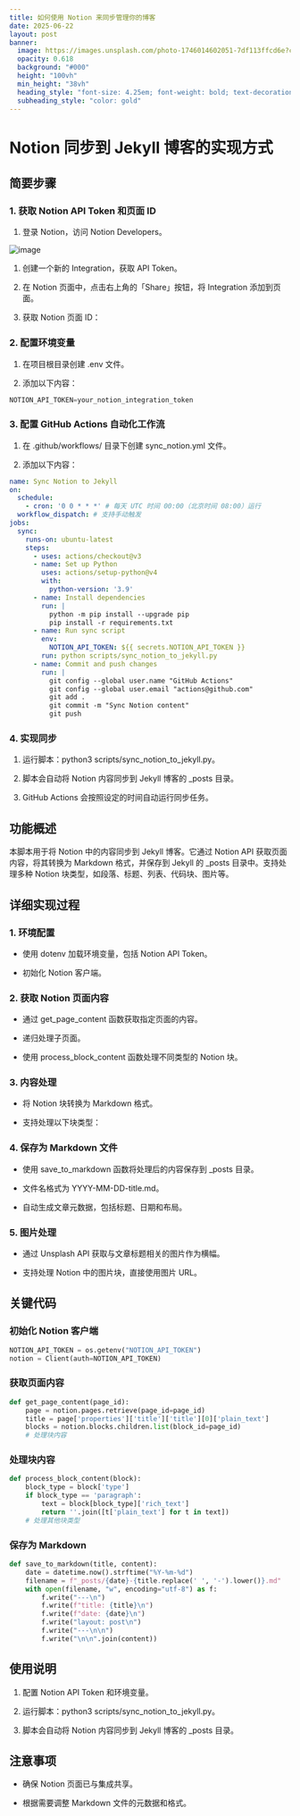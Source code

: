 ```yaml
---
title: 如何使用 Notion 来同步管理你的博客
date: 2025-06-22
layout: post
banner:
  image: https://images.unsplash.com/photo-1746014602051-7df113ffcd6e?crop=entropy&cs=tinysrgb&fit=max&fm=jpg&ixid=M3w2OTIwMzJ8MHwxfHJhbmRvbXx8fHx8fHx8fDE3NTA1NzM4MDB8&ixlib=rb-4.1.0&q=80&w=1080
  opacity: 0.618
  background: "#000"
  height: "100vh"
  min_height: "38vh"
  heading_style: "font-size: 4.25em; font-weight: bold; text-decoration: underline"
  subheading_style: "color: gold"
---
```


# Notion 同步到 Jekyll 博客的实现方式

## 简要步骤

### 1. 获取 Notion API Token 和页面 ID

1. 登录 Notion，访问 Notion Developers。

![image](https://prod-files-secure.s3.us-west-2.amazonaws.com/a7a0cc5a-89b9-4cda-8686-1fba0ca52f40/d19c1afe-dea5-4312-9333-786b0ba83054/image.png?X-Amz-Algorithm=AWS4-HMAC-SHA256&X-Amz-Content-Sha256=UNSIGNED-PAYLOAD&X-Amz-Credential=ASIAZI2LB466UIHFAFEA%2F20250622%2Fus-west-2%2Fs3%2Faws4_request&X-Amz-Date=20250622T062959Z&X-Amz-Expires=3600&X-Amz-Security-Token=IQoJb3JpZ2luX2VjEP7%2F%2F%2F%2F%2F%2F%2F%2F%2F%2FwEaCXVzLXdlc3QtMiJHMEUCIDdYxcY9dzQLs4OAOI93t96FVfX9wUKVDb%2FWPVTxBVtcAiEA%2BecbLawxTZP1DlIsVyz7wihJ3hT%2BwHKFvZlwlRgk%2Bl4qiAQI5%2F%2F%2F%2F%2F%2F%2F%2F%2F%2F%2FARAAGgw2Mzc0MjMxODM4MDUiDDLY0KzjtkS%2FJKq1KyrcA2cHsxIRnHRkZCDNIqEWYJuRSnVwRnycs5h7EKdEuLyUbrhc8tXl4SSd3mPoOiJ5EMxFO29%2F6lvy82ynn3brQrkeM2%2BVHHxztcAgq63r4WYCTBOw4iaJiDZSCN%2BBQdUNfTq5Afb7pHwH16OXpLsLph5PVK7RaIB9%2FMyRCmvo8EinuYrMl8w4It%2FPf0WcPnJt4DavsHzaryWUTkfGq%2FTrKDOxNxvsofid6dcPST9dGVHE55eCA95ye%2BRskhkUfK99r6mHUc0N7UbntJ3El0peu%2FMl2%2FUDayT%2BdPAMbQHM7JJ0Vs04%2FITrcBkw0Lj5ybUxR1wdMxePVKJj4vlurO%2FYKp%2B4J%2FuJfFG%2FoEu1GE%2B8ogc4UBZqXkaL5Y%2FOv25r6%2B%2B2a5toHAti3h1WQlXc7ftALJE%2B3Jt4Ap2Bl%2FFHFN%2FrHZIe54wiBXiRa%2BjtD7tYK0wPigBjjTlJ3Sc%2FUOxXUL%2BehqcqK%2B9YMpeyJb%2BmD6UW6LV6uxwgWU8GsFBy6S4SCR8RTqUjyoQBWvTEWOE9H7W%2F%2F1Tesh%2BpdnRtlLkcd4lomn6mvzeBn8%2B2BSzdG5J0YOzo6i%2BLtajQmpdGytRVKeLJi9cplOV0kfNw5cn%2Ft%2Fg1rWDqvo9ORRzl3LBLXcqZMNat3sIGOqUB1MyxcIOUWXKMttS9ayjqhgNyZp9Qrh4tEQLKZLSRSQlBJCgpceADOi7CwoJvOuZHZrin2xLshJR9ehw3BdCF1RjEwy74VVCrr73R6356RNoigV4zqH1I5spk2VQ0BfrneFNDA2JreD0jgCpfm507WcEuFlDGcbBQVMeJfD2wwYYqaAC0BEq0W%2BPsns%2FVc7e1kdwq0DOD16QxX4lBFrEladaqrT6f&X-Amz-Signature=6ba0f42ea341008b5a1eb0a54743662c82608d5f4a11bcfe3f8eaaecd52bffaf&X-Amz-SignedHeaders=host&x-amz-checksum-mode=ENABLED&x-id=GetObject)

1. 创建一个新的 Integration，获取 API Token。

1. 在 Notion 页面中，点击右上角的「Share」按钮，将 Integration 添加到页面。

1. 获取 Notion 页面 ID：


### 2. 配置环境变量

1. 在项目根目录创建 .env 文件。

1. 添加以下内容：

```javascript
NOTION_API_TOKEN=your_notion_integration_token
```

### 3. 配置 GitHub Actions 自动化工作流

1. 在 .github/workflows/ 目录下创建 sync_notion.yml 文件。

1. 添加以下内容：

```yaml
name: Sync Notion to Jekyll
on:
  schedule:
    - cron: '0 0 * * *' # 每天 UTC 时间 00:00（北京时间 08:00）运行
  workflow_dispatch: # 支持手动触发
jobs:
  sync:
    runs-on: ubuntu-latest
    steps:
      - uses: actions/checkout@v3
      - name: Set up Python
        uses: actions/setup-python@v4
        with:
          python-version: '3.9'
      - name: Install dependencies
        run: |
          python -m pip install --upgrade pip
          pip install -r requirements.txt
      - name: Run sync script
        env:
          NOTION_API_TOKEN: ${{ secrets.NOTION_API_TOKEN }}
        run: python scripts/sync_notion_to_jekyll.py
      - name: Commit and push changes
        run: |
          git config --global user.name "GitHub Actions"
          git config --global user.email "actions@github.com"
          git add .
          git commit -m "Sync Notion content"
          git push
```

### 4. 实现同步

1. 运行脚本：python3 scripts/sync_notion_to_jekyll.py。

1. 脚本会自动将 Notion 内容同步到 Jekyll 博客的 _posts 目录。

1. GitHub Actions 会按照设定的时间自动运行同步任务。

## 功能概述

本脚本用于将 Notion 中的内容同步到 Jekyll 博客。它通过 Notion API 获取页面内容，将其转换为 Markdown 格式，并保存到 Jekyll 的 _posts 目录中。支持处理多种 Notion 块类型，如段落、标题、列表、代码块、图片等。

## 详细实现过程

### 1. 环境配置

- 使用 dotenv 加载环境变量，包括 Notion API Token。

- 初始化 Notion 客户端。

### 2. 获取 Notion 页面内容

- 通过 get_page_content 函数获取指定页面的内容。

- 递归处理子页面。

- 使用 process_block_content 函数处理不同类型的 Notion 块。

### 3. 内容处理

- 将 Notion 块转换为 Markdown 格式。

- 支持处理以下块类型：


### 4. 保存为 Markdown 文件

- 使用 save_to_markdown 函数将处理后的内容保存到 _posts 目录。

- 文件名格式为 YYYY-MM-DD-title.md。

- 自动生成文章元数据，包括标题、日期和布局。

### 5. 图片处理

- 通过 Unsplash API 获取与文章标题相关的图片作为横幅。

- 支持处理 Notion 中的图片块，直接使用图片 URL。

## 关键代码

### 初始化 Notion 客户端

```python
NOTION_API_TOKEN = os.getenv("NOTION_API_TOKEN")
notion = Client(auth=NOTION_API_TOKEN)
```

### 获取页面内容

```python
def get_page_content(page_id):
    page = notion.pages.retrieve(page_id=page_id)
    title = page['properties']['title']['title'][0]['plain_text']
    blocks = notion.blocks.children.list(block_id=page_id)
    # 处理块内容
```

### 处理块内容

```python
def process_block_content(block):
    block_type = block['type']
    if block_type == 'paragraph':
        text = block[block_type]['rich_text']
        return ''.join([t['plain_text'] for t in text])
    # 处理其他块类型
```

### 保存为 Markdown

```python
def save_to_markdown(title, content):
    date = datetime.now().strftime("%Y-%m-%d")
    filename = f"_posts/{date}-{title.replace(' ', '-').lower()}.md"
    with open(filename, "w", encoding="utf-8") as f:
        f.write("---\n")
        f.write(f"title: {title}\n")
        f.write(f"date: {date}\n")
        f.write("layout: post\n")
        f.write("---\n\n")
        f.write("\n\n".join(content))
```

## 使用说明

1. 配置 Notion API Token 和环境变量。

1. 运行脚本：python3 scripts/sync_notion_to_jekyll.py。

1. 脚本会自动将 Notion 内容同步到 Jekyll 博客的 _posts 目录。

## 注意事项

- 确保 Notion 页面已与集成共享。

- 根据需要调整 Markdown 文件的元数据和格式。